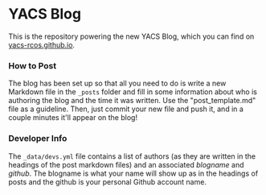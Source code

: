 # YACS Blog

This is the repository powering the new YACS Blog, which you can find on [yacs-rcos.github.io](yacs-rcos.github.io).

### How to Post

The blog has been set up so that all you need to do is write a new Markdown file in the `_posts` folder and fill in some information about who is authoring the blog and the time it was written. Use the "post_template.md" file as a guideline. Then, just commit your new file and push it, and in a couple minutes it'll appear on the blog!

### Developer Info

The `_data/devs.yml` file contains a list of authors (as they are written in the headings of the post markdown files) and an associated *blogname* and *github*. The blogname is what your name will show up as in the headings of posts and the github is your personal Github account name.
